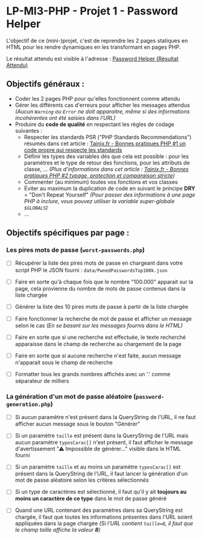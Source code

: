 # LP-MI3-PHP - Projet 1 - Password Helper

L'objectif de ce (mini-)projet, c'est de reprendre les 2 pages statiques en HTML pour les rendre dynamiques en les transformant en pages PHP.

Le résultat attendu est visible à l'adresse : [Password Helper (Résultat Attendu)](http://carl-vincent.fr/LP-MI3-PHP/password-helper-RESULTAT-ATTENDU/worst-passwords.php)

## Objectifs généraux :
- Coder les 2 pages PHP pour qu'elles fonctionnent comme attendu
- Gérer les différents cas d'erreurs pour afficher les messages attendus *(Aucun `Warning` ou `Error` ne doit apparaitre, même si des informations incohérentes ont été saisies dans l'URL)*
- Produire du **code de qualité** en respectant les règles de codage suivantes :
  - Respecter les standards PSR ("PHP Standards Recommendations") résumés dans cet article : [Tainix.fr - Bonnes pratiques PHP #1 un code propre qui respecte les standards](https://tainix.fr/article-technique/Bonnes-pratiques-PHP-1-un-code-propre-qui-respecte-les-standards)
  - Définir les types des variables dès que cela est possible : pour les paramètres et le type de retour des fonctions, pour les attributs de classe, ... *(Plus d'informations dans cet article : [Tainix.fr - Bonnes pratiques PHP #2 typage, protection et comparaison stricte](https://tainix.fr/article-technique/Bonnes-pratiques-PHP-2-typage-protection-et-comparaison-stricte))*
  - Commenter (au minimum) toutes vos fonctions et vos classes
  - Éviter au maximum la duplication de code en suivant le principe **DRY** = "Don't Repeat Yourself" *(Pour passer des informations à une page PHP à inclure, vous pouvez utiliser la variable super-globale `$GLOBALS`)*
  - ...


## Objectifs spécifiques par page :

### Les pires mots de passe (`worst-passwords.php`)
- [ ] Récupérer la liste des pires mots de passe en chargeant dans votre script PHP le JSON fourni : `data/PwnedPasswordsTop100k.json`
- [ ] Faire en sorte qu'à chaque fois que le nombre "100.000" apparait sur la page, cela provienne du nombre de mots de passe contenus dans la liste chargée
- [ ] Générer la liste des 10 pires mots de passe à partir de la liste chargée
- [ ] Faire fonctionner la recherche de mot de passe et afficher un message selon le cas *(En se basant sur les messages fournis dans le HTML)*
- [ ] Faire en sorte que si une recherche est effectuée, le texte recherché apparaisse dans le champ de recherche au chargement de la page
- [ ] Faire en sorte que si aucune recherche n'est faite, aucun message n'apparait sous le champ de recherche
- [ ] Formatter tous les grands nombres affichés avec un '.' comme séparateur de milliers


### La génération d'un mot de passe aléatoire (`password-generation.php`)
- [ ] Si aucun paramètre n'est présent dans la QueryString de l'URL, il ne faut afficher aucun message sous le bouton "Générer"
- [ ] Si un paramètre `taille` est présent dans la QueryString de l'URL mais aucun paramètre `typesCarac[]` n'est présent, il faut afficher le message d'avertissement "⚠ Impossible de générer..." visible dans le HTML fourni
- [ ] Si un paramètre `taille` et au moins un paramètre `typesCarac[]` est présent dans la QueryString de l'URL, il faut lancer la génération d'un mot de passe aléatoire selon les critères sélectionnés
- [ ] Si un type de caractères est sélectionné, il faut qu'il y ait **toujours au moins un caractère de ce type** dans le mot de passe généré
- [ ] Quand une URL contenant des paramètres dans sa QueryString est chargée, il faut que toutes les informations présentes dans l'URL soient appliquées dans la page chargée *(Si l'URL contient `taille=8`, il faut que le champ taille affiche la valeur **8**)*

